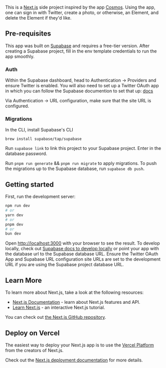 This is a [Next.js](https://nextjs.org/) side project inspired by the app [Cosmos](https://cosmos.so/). Using the app, one can sign in with Twitter, create a photo, or otherwise, an Element, and delete the Element if they'd like.

## Pre-requisites

This app was built on [Supabase](https://supabase.com/) and requires a free-tier version. After creating a Supabase project, fill in the env template credentials to run the app smoothly.

### Auth

Within the Supabase dashboard, head to Authentication -> Providers and ensure Twitter is enabled. You will also need to set up a Twitter OAuth app in which you can follow the Supabase documention to set that up: [docs](https://supabase.com/docs/guides/auth/social-login/auth-twitter?queryGroups=language&language=js)

Via Authentication -> URL configuration, make sure that the site URL is configured.

### Migrations

In the CLI, install Supabase's CLI

```
brew install supabase/tap/supabase
```

Run `supabase link` to link this project to your Supabase project. Enter in the database password.

Run `pnpm run generate` && `pnpm run migrate` to apply migrations. To push the migrations up to the Supabase database, run `supabase db push`.

## Getting started

First, run the development server:

```bash
npm run dev
# or
yarn dev
# or
pnpm dev
# or
bun dev
```

Open [http://localhost:3000](http://localhost:3000) with your browser to see the result. To develop locally, check out [Supabase docs to develop locally](https://supabase.com/docs/guides/cli/local-development) or point your app with the database url to the Supabase database URL. Ensure the Twitter OAuth App and Supabase URL configuration site URLs are set to the development URL if you are using the Supabase project database URL.

## Learn More

To learn more about Next.js, take a look at the following resources:

- [Next.js Documentation](https://nextjs.org/docs) - learn about Next.js features and API.
- [Learn Next.js](https://nextjs.org/learn) - an interactive Next.js tutorial.

You can check out [the Next.js GitHub repository](https://github.com/vercel/next.js/).

## Deploy on Vercel

The easiest way to deploy your Next.js app is to use the [Vercel Platform](https://vercel.com/new?utm_medium=default-template&filter=next.js&utm_source=create-next-app&utm_campaign=create-next-app-readme) from the creators of Next.js.

Check out the [Next.js deployment documentation](https://nextjs.org/docs/deployment) for more details.

